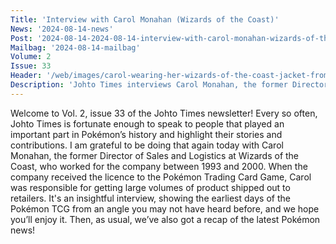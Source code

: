 ```yaml
---
Title: 'Interview with Carol Monahan (Wizards of the Coast)'
News: '2024-08-14-news'
Post: '2024-08-14-2024-08-14-interview-with-carol-monahan-wizards-of-the-coast'
Mailbag: '2024-08-14-mailbag'
Volume: 2
Issue: 33
Header: '/web/images/carol-wearing-her-wizards-of-the-coast-jacket-from-1998.jpeg'
Description: 'Johto Times interviews Carol Monahan, the former Director of Sales & Logistics at Wizards of the Coast, between 1993–2000. Plus, a recap of the latest Pokémon news'
---
```

Welcome to Vol. 2, issue 33 of the Johto Times newsletter! Every so often, Johto Times is fortunate enough to speak to people that played an important part in Pokémon’s history and highlight their stories and contributions. I am grateful to be doing that again today with Carol Monahan, the former Director of Sales and Logistics at Wizards of the Coast, who worked for the company between 1993 and 2000. When the company received the licence to the Pokémon Trading Card Game, Carol was responsible for getting large volumes of product shipped out to retailers. It's an insightful interview, showing the earliest days of the Pokémon TCG from an angle you may not have heard before, and we hope you’ll enjoy it.
Then, as usual, we’ve also got a recap of the latest Pokémon news!